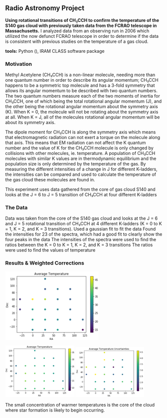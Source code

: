 ## Radio Astronomy Project
 
**Using rotational transitions of CH₃CCH to confirm the temperature of the S140 gas cloud with previously taken data from the FCRAO telescope in Massachusetts.**
I analyzed data from an observing run in 2006 which utilized the now defunct FCRAO telescope in order to determine if the data is consistent with previous studies on the temperature of a gas cloud. 

**tools:** Python (), IRAM CLASS software package

### Motivation
Methyl Acetylene (CH₃CCH) is a non-linear molecule, needing more than one quantum number in order to describe its angular momentum; CH₃CCH happens to be a symmetric top molecule and has a 3-fold symmetry that allows its angular momentum to be described with two quantum numbers. The two quantum numbers measure each of the two moments of inertia for CH₃CCH, one of which being the total rotational angular momentum (J), and the other being the rotational angular momentum about the symmetry axis (K).
When K = 0, the molecule will not be rotating about the symmetry axis at all. When K = J, all of the molecules rotational angular momentum will be about its symmetry axis.

The dipole moment for CH₃CCH is along the symmetry axis which means that electromagnetic radiation can not exert a torque on the molecule along that axis. This means that EM radiation can not affect the K quantum number and the value of K for the CH₃CCH molecule is only changed by collisions with other molecules, ie. temperature. A population of  CH₃CCH molecules with similar K values are in thermodynamic equilibrium and the population size is only determined by the temperature of the gas. By measuring the different intensities of a change in J for different K-ladders, the intensities can be compared and used to calculate the temperature of the gas cloud these molecules are found in.

This experiment uses data gathered from the core of gas cloud S140 and looks at the J = 6 to J = 5 transition of CH₃CCH at four different K-ladders

### The Data
Data was taken from the core of the S140 gas cloud and looks at the J = 6  and J = 5 rotational transition of CH₃CCH at 4 different K-ladders (K = 0 to    K = 1, K = 2, and K = 3 transitions).
Used a gaussian fit to fit the data
Found the intensities for 23 of the spectra, which had a good fit to clearly show the four peaks in the data
The intensities of the spectra were used to find the ratios between the K = 0 to K = 1, K = 2, and K = 3 transitions
The ratios were used to find the values of temperature

### Results & Weighted Corrections
<img src="images/rawavg.png" width=300>
<p float="left">
  <img src="images/avgtemp.png" width=222 />
  <img src="images/avgtempu.png" width=220 />
</p>

The small concentration of warmer temperatures is the core of the cloud where star formation is likely to begin occurring.
